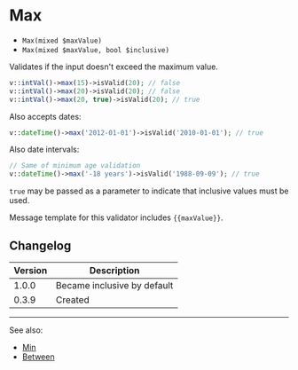 # Max

- `Max(mixed $maxValue)`
- `Max(mixed $maxValue, bool $inclusive)`

Validates if the input doesn't exceed the maximum value.

```php
v::intVal()->max(15)->isValid(20); // false
v::intVal()->max(20)->isValid(20); // false
v::intVal()->max(20, true)->isValid(20); // true
```

Also accepts dates:

```php
v::dateTime()->max('2012-01-01')->isValid('2010-01-01'); // true
```

Also date intervals:

```php
// Same of minimum age validation
v::dateTime()->max('-18 years')->isValid('1988-09-09'); // true
```

`true` may be passed as a parameter to indicate that inclusive
values must be used.

Message template for this validator includes `{{maxValue}}`.

## Changelog

Version | Description
--------|-------------
  1.0.0 | Became inclusive by default
  0.3.9 | Created

***
See also:

- [Min](Min.md)
- [Between](Between.md)
